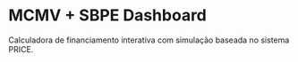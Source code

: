 # MCMV + SBPE Dashboard

Calculadora de financiamento interativa com simulação baseada no sistema PRICE.